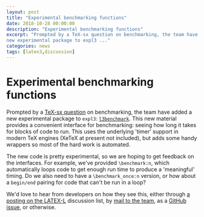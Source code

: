 ```yaml
---
layout: post
title: "Experimental benchmarking functions"
date: 2018-10-28 00:00:00
description: "Experimental benchmarking functions"
excerpt: "Prompted by a TeX-sx question on benchmarking, the team have added a 
new experimental package to expl3 ..."
categories: news
tags: [latex3,discussion]
---
```


# Experimental benchmarking functions

Prompted by a [TeX-sx question](https://tex.stackexchange.com/q/456316/) on
benchmarking, the team have added a new experimental package to `expl3`:
[`l3benchmark`](https://ctan.org/pkg/l3experimental). This new material
provides a convenient interface for benchmarking: seeing how long it takes for
blocks of code to run. This uses the underlying 'timer' support in modern TeX
engines (XeTeX at present not included), but adds some handy wrappers so most
of the hard work is automated.

The new code is pretty experimental, so we are hoping to get feedback on the
interfaces. For example, we've provided `\benchmark:n`, which automatically
loops code to get enough run time to produce a 'meaningful' timing. Do we also
need to have a `\benchmark_once:n` version, or how about a `begin/end` pairing
for code that can't be run in a loop?

We'd love to hear from developers on how they see this, either through
[a posting on the
LATEX-L]({{site.baseurl}}/latex3/code/#discussing-it) discussion list,
by [mail to the team](mailto:latex-team@latex-project.org), as a
[GitHub issue](https://github.com/latex3/latex3/issues), or otherwise.
